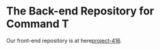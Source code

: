 # The Back-end Repository for Command T

Our front-end repository is at here[project-416](https://github.com/janarosmonaliev/project-416).
